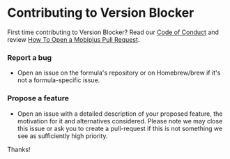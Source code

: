 # Contributing to Version Blocker

First time contributing to Version Blocker? Read our [Code of Conduct](CODE_OF_CONDUCT.md) and review [How To Open a Mobiplus Pull Request](https://docs.brew.sh/How-To-Open-a-Homebrew-Pull-Request).

### Report a bug

* Open an issue on the formula's repository or on Homebrew/brew if it's not a formula-specific issue.

### Propose a feature

* Open an issue with a detailed description of your proposed feature, the motivation for it and alternatives considered. Please note we may close this issue or ask you to create a pull-request if this is not something we see as sufficiently high priority.

Thanks!
